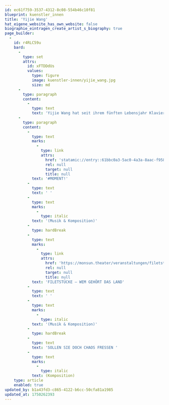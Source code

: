 ```yaml
---
id: ec61f759-3537-4312-8c08-554b46c10f81
blueprint: kuenstler_innen
title: 'Yijie Wang'
hat_eigene_website_has_own_website: false
biographie_eintragen_create_artist_s_biography: true
page_builder:
  -
    id: r4RLC59u
    bard:
      -
        type: set
        attrs:
          id: xFTDDdUs
          values:
            type: figure
            image: kuenstler-innen/yijie_wang.jpg
            size: md
      -
        type: paragraph
        content:
          -
            type: text
            text: 'Yijie Wang hat seit ihrem fünften Lebensjahr Klavierunterricht bei ihrem Vater. Von 2002 bis 2006 studiert sie Komposition bei Prof. Wanchun Shi am chinesischen Konservatorium in Peking, ab 2007 an der Hochschule für Musik und Theater in Hamburg bei Prof. Peter Michael Hamel. Im April 2011 promoviert sie zum Dr. mus. scie. als Komponistin und Musikwissenschaftlerin bei Frau Prof. Dr. Beatrix Borchard, Prof. Dr. Georg Hajdu und Prof. Xiaoyong Chen. Im April 2012 wird ihr Stück „Chang’e’s Reise zum Mond“ in der Laeiszhalle Hamburg mit den Hamburger Symphonikern unter der Leitung von Muhai Tang aufgeführt. 2017 komponiert sie für das monsun.theater die Musik zur simultanen Tanzperformance # MOMENT in Hamburg und Toulouse und 2021 die Musik zu FILETSTÜCKE.'
      -
        type: paragraph
        content:
          -
            type: text
            marks:
              -
                type: link
                attrs:
                  href: 'statamic://entry::61bbc0a3-5ac0-4a3a-8aac-f95834419f12'
                  rel: null
                  target: null
                  title: null
            text: '#MOMENT!'
          -
            type: text
            text: ' '
          -
            type: text
            marks:
              -
                type: italic
            text: '(Musik & Komposition)'
          -
            type: hardBreak
          -
            type: text
            marks:
              -
                type: link
                attrs:
                  href: 'https://monsun.theater/veranstaltungen/filetstuecke'
                  rel: null
                  target: null
                  title: null
            text: 'FILETSTÜCKE – WEM GEHÖRT DAS LAND'
          -
            type: text
            text: ' '
          -
            type: text
            marks:
              -
                type: italic
            text: '(Musik & Komposition)'
          -
            type: hardBreak
          -
            type: text
            text: 'SOLLEN SIE DOCH CHAOS FRESSEN '
          -
            type: text
            marks:
              -
                type: italic
            text: (Komposition)
    type: article
    enabled: true
updated_by: b1a43fd3-c865-4122-b6cc-50cfa81a1985
updated_at: 1750262393
---
```

